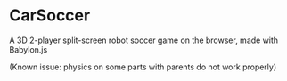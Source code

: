 # CarSoccer
A 3D 2-player split-screen robot soccer game on the browser, made with Babylon.js

(Known issue: physics on some parts with parents do not work properly)
